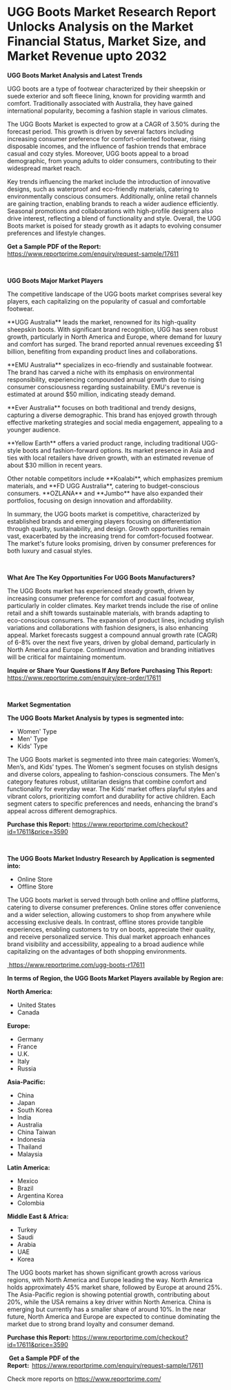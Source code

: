 <p><h1>UGG Boots Market Research Report Unlocks Analysis on the Market Financial Status, Market Size, and Market Revenue upto 2032</h1></p><p><strong>UGG Boots Market Analysis and Latest Trends</strong></p>
<p><p>UGG boots are a type of footwear characterized by their sheepskin or suede exterior and soft fleece lining, known for providing warmth and comfort. Traditionally associated with Australia, they have gained international popularity, becoming a fashion staple in various climates.</p><p>The UGG Boots Market is expected to grow at a CAGR of 3.50% during the forecast period. This growth is driven by several factors including increasing consumer preference for comfort-oriented footwear, rising disposable incomes, and the influence of fashion trends that embrace casual and cozy styles. Moreover, UGG boots appeal to a broad demographic, from young adults to older consumers, contributing to their widespread market reach.</p><p>Key trends influencing the market include the introduction of innovative designs, such as waterproof and eco-friendly materials, catering to environmentally conscious consumers. Additionally, online retail channels are gaining traction, enabling brands to reach a wider audience efficiently. Seasonal promotions and collaborations with high-profile designers also drive interest, reflecting a blend of functionality and style. Overall, the UGG Boots market is poised for steady growth as it adapts to evolving consumer preferences and lifestyle changes.</p></p>
<p><strong>Get a Sample PDF of the Report:&nbsp;</strong> <a href="https://www.reportprime.com/enquiry/request-sample/17611?utm_campaign=2655&utm_medium=2&utm_source=Github&utm_content=ia&utm_term=18032025&utm_id=ugg-boots">https://www.reportprime.com/enquiry/request-sample/17611</a></p>
<p>&nbsp;</p>
<p><strong>UGG Boots Major Market Players</strong></p>
<p><p>The competitive landscape of the UGG boots market comprises several key players, each capitalizing on the popularity of casual and comfortable footwear. </p><p>**UGG Australia** leads the market, renowned for its high-quality sheepskin boots. With significant brand recognition, UGG has seen robust growth, particularly in North America and Europe, where demand for luxury and comfort has surged. The brand reported annual revenues exceeding $1 billion, benefiting from expanding product lines and collaborations.</p><p>**EMU Australia** specializes in eco-friendly and sustainable footwear. The brand has carved a niche with its emphasis on environmental responsibility, experiencing compounded annual growth due to rising consumer consciousness regarding sustainability. EMU's revenue is estimated at around $50 million, indicating steady demand.</p><p>**Ever Australia** focuses on both traditional and trendy designs, capturing a diverse demographic. This brand has enjoyed growth through effective marketing strategies and social media engagement, appealing to a younger audience.</p><p>**Yellow Earth** offers a varied product range, including traditional UGG-style boots and fashion-forward options. Its market presence in Asia and ties with local retailers have driven growth, with an estimated revenue of about $30 million in recent years.</p><p>Other notable competitors include **Koalabi**, which emphasizes premium materials, and **FD UGG Australia**, catering to budget-conscious consumers. **OZLANA** and **Jumbo** have also expanded their portfolios, focusing on design innovation and affordability.</p><p>In summary, the UGG boots market is competitive, characterized by established brands and emerging players focusing on differentiation through quality, sustainability, and design. Growth opportunities remain vast, exacerbated by the increasing trend for comfort-focused footwear. The market's future looks promising, driven by consumer preferences for both luxury and casual styles.</p></p>
<p>&nbsp;</p>
<p><strong>What Are The Key Opportunities For UGG Boots Manufacturers?</strong></p>
<p><p>The UGG Boots market has experienced steady growth, driven by increasing consumer preference for comfort and casual footwear, particularly in colder climates. Key market trends include the rise of online retail and a shift towards sustainable materials, with brands adapting to eco-conscious consumers. The expansion of product lines, including stylish variations and collaborations with fashion designers, is also enhancing appeal. Market forecasts suggest a compound annual growth rate (CAGR) of 6-8% over the next five years, driven by global demand, particularly in North America and Europe. Continued innovation and branding initiatives will be critical for maintaining momentum.</p></p>
<p><strong>Inquire or Share Your Questions If Any Before Purchasing This Report:</strong> <a href="https://www.reportprime.com/enquiry/pre-order/17611?utm_campaign=2655&utm_medium=2&utm_source=Github&utm_content=ia&utm_term=18032025&utm_id=ugg-boots">https://www.reportprime.com/enquiry/pre-order/17611</a></p>
<p>&nbsp;</p>
<p><strong>Market Segmentation</strong></p>
<p><strong>The UGG Boots Market Analysis by types is segmented into:</strong></p>
<p><ul><li>Women' Type</li><li>Men' Type</li><li>Kids' Type</li></ul></p>
<p><p>The UGG Boots market is segmented into three main categories: Women’s, Men’s, and Kids’ types. The Women's segment focuses on stylish designs and diverse colors, appealing to fashion-conscious consumers. The Men's category features robust, utilitarian designs that combine comfort and functionality for everyday wear. The Kids’ market offers playful styles and vibrant colors, prioritizing comfort and durability for active children. Each segment caters to specific preferences and needs, enhancing the brand's appeal across different demographics.</p></p>
<p><strong>Purchase this Report:&nbsp;</strong><a href="https://www.reportprime.com/checkout?id=17611&price=3590&utm_campaign=2655&utm_medium=2&utm_source=Github&utm_content=ia&utm_term=18032025&utm_id=ugg-boots">https://www.reportprime.com/checkout?id=17611&price=3590</a></p>
<p>&nbsp;</p>
<p><strong>The UGG Boots Market Industry Research by Application is segmented into:</strong></p>
<p><ul><li>Online Store</li><li>Offline Store</li></ul></p>
<p><p>The UGG boots market is served through both online and offline platforms, catering to diverse consumer preferences. Online stores offer convenience and a wider selection, allowing customers to shop from anywhere while accessing exclusive deals. In contrast, offline stores provide tangible experiences, enabling customers to try on boots, appreciate their quality, and receive personalized service. This dual market approach enhances brand visibility and accessibility, appealing to a broad audience while capitalizing on the advantages of both shopping environments.</p></p>
<p><a href="https://www.reportprime.com/ugg-boots-r17611?utm_campaign=2655&utm_medium=2&utm_source=Github&utm_content=ia&utm_term=18032025&utm_id=ugg-boots">&nbsp;https://www.reportprime.com/ugg-boots-r17611</a></p>
<p><strong>In terms of Region, the UGG Boots Market Players available by Region are:</strong></p>
<p>
    <p> <strong> North America: </strong>
        <ul>
            <li>United States</li>
            <li>Canada</li>
        </ul>
        </p> 
    <p> <strong> Europe: </strong>
        <ul>
            <li>Germany</li>
            <li>France</li>
            <li>U.K.</li>
            <li>Italy</li>
            <li>Russia</li>
        </ul>
        </p> 
    <p> <strong> Asia-Pacific: </strong>
        <ul>
            <li>China</li>
            <li>Japan</li>
            <li>South Korea</li>
            <li>India</li>
            <li>Australia</li>
            <li>China Taiwan</li>
            <li>Indonesia</li>
            <li>Thailand</li>
            <li>Malaysia</li>
        </ul>
        </p> 
    <p> <strong> Latin America: </strong>
        <ul>
            <li>Mexico</li>
            <li>Brazil</li>
            <li>Argentina Korea</li>
            <li>Colombia</li>
        </ul>
        </p> 
    <p> <strong> Middle East & Africa: </strong>
        <ul>
            <li>Turkey</li>
            <li>Saudi</li>
            <li>Arabia</li>
            <li>UAE</li>
            <li>Korea</li>
        </ul>
    </p>
    </p>
<p><p>The UGG boots market has shown significant growth across various regions, with North America and Europe leading the way. North America holds approximately 45% market share, followed by Europe at around 25%. The Asia-Pacific region is showing potential growth, contributing about 20%, while the USA remains a key driver within North America. China is emerging but currently has a smaller share of around 10%. In the near future, North America and Europe are expected to continue dominating the market due to strong brand loyalty and consumer demand.</p></p>
<p><strong>Purchase this Report: </strong><a href="https://www.reportprime.com/checkout?id=17611&price=3590&utm_campaign=2655&utm_medium=2&utm_source=Github&utm_content=ia&utm_term=18032025&utm_id=ugg-boots">https://www.reportprime.com/checkout?id=17611&price=3590</a></p>
<p>&nbsp;<strong>Get a Sample PDF of the Report:&nbsp;&nbsp;</strong><a href="https://www.reportprime.com/enquiry/request-sample/17611?utm_campaign=2655&utm_medium=2&utm_source=Github&utm_content=ia&utm_term=18032025&utm_id=ugg-boots">https://www.reportprime.com/enquiry/request-sample/17611</a></p>
<p><strong></strong></p>
<p>Check more reports on <a href="https://www.reportprime.com/?utm_campaign=2655&utm_medium=2&utm_source=Github&utm_content=ia&utm_term=18032025&utm_id=ugg-boots">https://www.reportprime.com/</a></p>
